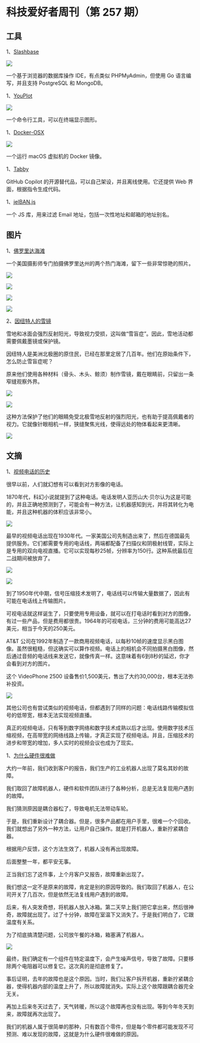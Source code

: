# 科技爱好者周刊（第 257 期）

## 工具

1、[Slashbase](https://github.com/slashbaseide/slashbase)

![](https://cdn.beekka.com/blogimg/asset/202211/bg2022110902.webp)

一个基于浏览器的数据库操作 IDE，有点类似 PHPMyAdmin，但使用 Go 语言编写，并且支持 PostgreSQL 和 MongoDB。

1、[YouPlot](https://github.com/red-data-tools/YouPlot)

![](https://cdn.beekka.com/blogimg/asset/202301/bg2023011302.webp)

一个命令行工具，可以在终端显示图形。

1、[Docker-OSX](https://github.com/sickcodes/Docker-OSX)

![](https://cdn.beekka.com/blogimg/asset/202301/bg2023011501.webp)

一个运行 macOS 虚拟机的 Docker 镜像。

1、[Tabby](https://github.com/TabbyML/tabby)

GitHub Copilot 的开源替代品，可以自己架设，并且离线使用。它还提供 Web 界面，根据指令生成代码。

1、[jelBAN.js](https://github.com/Fcmam5/jelban-js)

一个 JS 库，用来过滤 Email 地址，包括一次性地址和邮箱的地址别名。

## 图片

1、[佛罗里达海滩](https://www.thisiscolossal.com/2022/12/tom-hegen-beach-series/)

一个美国摄影师专门拍摄佛罗里达州的两个热门海滩，留下一些非常惊艳的照片。

![](https://cdn.beekka.com/blogimg/asset/202212/bg2022122202.webp)

![](https://cdn.beekka.com/blogimg/asset/202212/bg2022122203.webp)

![](https://cdn.beekka.com/blogimg/asset/202212/bg2022122204.webp)

![](https://cdn.beekka.com/blogimg/asset/202212/bg2022122205.webp)

2、[因纽特人的雪镜](https://kottke.org/21/11/arctic-snow-goggles)

雪地和冰面会强烈反射阳光，导致视力受损，这叫做“雪盲症”。因此，雪地活动都需要佩戴墨镜或保护镜。

因纽特人是美洲北极圈的原住民，已经在那里定居了几百年。他们在原始条件下，怎么防止雪盲症呢？

原来他们使用各种材料（骨头、木头、鲸须）制作雪镜，戴在眼睛前，只留出一条窄缝观察外界。

![](https://cdn.beekka.com/blogimg/asset/202112/bg2021120403.webp)

![](https://cdn.beekka.com/blogimg/asset/202112/bg2021120404.webp)

这种方法保护了他们的眼睛免受北极雪地反射的强烈阳光，也有助于提高佩戴者的视力。它就像针眼相机一样，狭缝聚焦光线，使得远处的物体看起来更清晰。

![](https://cdn.beekka.com/blogimg/asset/202112/bg2021120405.webp)

## 文摘

1、[视频电话的历史](https://hackaday.com/2022/07/11/where-are-our-video-phones/)

很早以前，人们就幻想有可以看到对方影像的电话。

1870年代，科幻小说就提到了这种电话。电话发明人亚历山大·贝尔认为这是可能的，并且正确地预测到了，可能会有一种方法，让机器感知到光，并将其转化为电能，并且这种机器的体积应该非常小。

![](https://cdn.beekka.com/blogimg/asset/202207/bg2022071406.jpg)

最早的视频电话出现在1930年代。一家美国公司先制造出来了，然后在德国最先提供服务。它们都需要专用的电话线，两端都配备了扫描仪和阴极射线管，实际上是专用的双向电视直播。它可以实现每秒25帧，分辨率为150行。这种系统最后在二战期间被放弃了。

![](https://cdn.beekka.com/blogimg/asset/202207/bg2022071408.webp)

![](https://cdn.beekka.com/blogimg/asset/202207/bg2022071409.webp)

到了1950年代中期，信号压缩技术发明了，电话线可以传输大量数据了，因此有可能在电话线上传输图片。

可视电话就这样诞生了，只要使用专用设备，就可以在打电话时看到对方的图像，有过一些产品，但是费用都很贵。1964年的可视电话，三分钟的费用可能高达27美元，相当于今天的250美元。

AT&T 公司在1992年制造了一款商用视频电话，以每秒10帧的速度显示黑白图像。虽然很粗糙，但这确实可以算作视频。电话上的相机会不同拍摄黑白图像，然后通过音频的电话线来发送它，就像传真一样。这意味着有6到8秒的延迟，你才会看到对方的图片。

这个 VideoPhone 2500 设备售价1,500美元，售出了大约30,000台，根本无法弥补投资。 

![](https://cdn.beekka.com/blogimg/asset/202207/bg2022071410.webp)

其他公司也有尝试类似的视频电话，但都遇到了同样的问题：电话线路传输模拟信号的低带宽，根本无法实现视频直播。

真正的视频电话，只有等到数字网络和数字技术成熟以后才出现。使用数字技术压缩视频，在高带宽的网络线路上传输，才真正实现了视频电话。并且，压缩技术的进步和带宽的增加，多人实时的视频会议也成为了现实。

1、[为什么硬件很难做](https://threadreaderapp.com/thread/1604018884662951938.html)

大约一年前，我们收到客户的报告，我们生产的工业机器人出现了莫名其妙的故障。

我们取回了故障机器人，硬件和软件团队进行了各种分析，总是无法复现用户遇到的故障。

我们猜测原因是耦合器松了，导致电机无法带动车轮。

于是，我们重新设计了耦合器。但是，很多产品都在用户手里，很难一个个回收。我们就想出了另外一种方法，让用户自己操作。就是打开机器人，重新拧紧耦合器。

根据用户反馈，这个方法生效了，机器人没有再出现故障。

后面整整一年，都平安无事。

正当我们忘了这件事，上个月客户又报告，故障重新出现了。

我们想这一定不是原来的故障，肯定是别的原因导致的。我们取回了机器人，在公司开关了几百次，但是依然无法复线用户遇到的故障。

后来，有人突发奇想，将机器人放入冰箱。第二天早上我们把它拿出来，然后很神奇，故障就出现了。过了十分钟，故障在室温下又消失了。于是我们明白了，它跟温度有关系。

为了彻底搞清楚问题，公司放午餐的冰箱，箱塞满了机器人。

![](https://cdn.beekka.com/blogimg/asset/202212/bg2022121801.webp)

最终，我们确定有一个组件在特定温度下，会产生噪声信号，导致了故障。只要移除两个电阻器可以修复它。这次真的是彻底修复了。 

事后证明，去年的故障也是这个原因。当时，我们让客户拆开机器，重新拧紧耦合器，使得机器内部的温度上升了，所以故障就消失。实际上这个故障跟耦合器完全无关。

再加上后来冬天过去了，天气转暖，所以这个故障再也没有出现。等到今年冬天到来，故障就再次出现了。

我们的机器人属于很简单的那种，只有数百个零件，但是每个零件都可能发现不可预测、难以发现的故障，这就是为什么硬件很难做的原因。